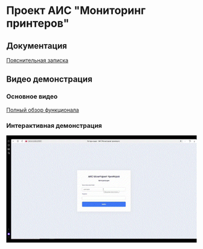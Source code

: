 ﻿# Проект АИС "Мониторинг принтеров"

## Документация
[Пояснительная записка](ПЗ.pdf)

## Видео демонстрация

### Основное видео
[Полный обзор функционала](video.mp4)

### Интерактивная демонстрация
![Работа приложения 1](video1.gif)
